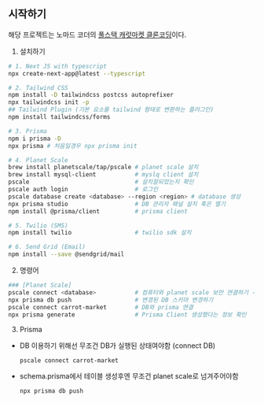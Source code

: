 ## 시작하기

해당 프로젝트는 노마드 코더의 [풀스택 캐럿마켓 클론코딩](https://nomadcoders.co/carrot-market)이다.

1. 설치하기

```bash
# 1. Next JS with typescript
npx create-next-app@latest --typescript

# 2. Tailwind CSS
npm install -D tailwindcss postcss autoprefixer
npx tailwindcss init -p
## Tailwind Plugin (기본 요소를 tailwind 형태로 변환하는 플러그인)
npm install tailwindcss/forms

# 3. Prisma
npm i prisma -D
npx prisma # 처음일경우 npx prisma init

# 4. Planet Scale
brew install planetscale/tap/pscale # planet scale 설치
brew install mysql-client           # myslq client 설치
pscale                              # 설치잘되었는지 확인
pscale auth login                   # 로그인
pscale database create <database> --region <region> # database 생성
npx prisma studio                   # DB 관리자 패널 설치 혹은 열기
npm install @prisma/client          # prisma client

# 5. Twilio (SMS)
npm install twilio                  # twilio sdk 설치

# 6. Send Grid (Email)
npm install --save @sendgrid/mail
```

2. 명령어

```bash
### [Planet Scale]
pscale connect <database>           # 컴퓨터와 planet scale 보안 연결하기 -> CLI
npx prisma db push                  # 변경된 DB 스키마 변경하기
pscale connect carrot-market        # DB와 prisma 연결
npx prisma generate                 # Prisma Client 생성했다는 정보 확인
```

3. Prisma

- DB 이용하기 위해선 무조건 DB가 실행된 상태여야함 (connect DB)
  ```
  pscale connect carrot-market
  ```
- schema.prisma에서 테이블 생성후엔 무조건 planet scale로 넘겨주어야함
  ```
  npx prisma db push
  ```
